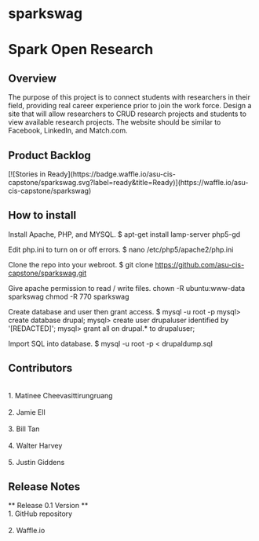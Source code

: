 # sparkswag

<h1>Spark Open Research</h1>

<h2>Overview</h2>

The purpose of this project is to connect students with researchers in their field, providing real career experience prior to join the work force. Design a site that will allow researchers to CRUD research projects and students to view available research projects. The website should be similar to Facebook, LinkedIn, and Match.com. 

<h2>Product Backlog</h2>
[![Stories in Ready](https://badge.waffle.io/asu-cis-capstone/sparkswag.svg?label=ready&title=Ready)](https://waffle.io/asu-cis-capstone/sparkswag)

<h2>How to install</h2>
Install Apache, PHP, and MYSQL.
$ apt-get install lamp-server php5-gd

Edit php.ini to turn on or off errors.
$ nano /etc/php5/apache2/php.ini

Clone the repo into your webroot.
$ git clone https://github.com/asu-cis-capstone/sparkswag.git

Give apache permission to read / write files.
chown -R ubuntu:www-data sparkswag
chmod -R 770 sparkswag 

Create database and user then grant access.
$ mysql -u root -p
mysql> create database drupal;
mysql> create user drupaluser identified by '[REDACTED]';
mysql> grant all on drupal.* to drupaluser;

Import SQL into database.
$ mysql -u root -p < drupaldump.sql


<h2>Contributors</h2>
<br>1. Matinee Cheevasittirungruang</br>
<br>2. Jamie Ell</br>
<br>3. Bill Tan</br>
<br>4. Walter Harvey</br>
<br>5. Justin Giddens</br>

<h2>Release Notes</h2>
** Release 0.1 Version **
<br>1. GitHub repository</br>
<br>2. Waffle.io</br>
